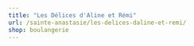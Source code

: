 ```yaml
---
title: "Les Délices d'Aline et Rémi"
url: /sainte-anastasie/les-delices-daline-et-remi/
shop: boulangerie
---
```

